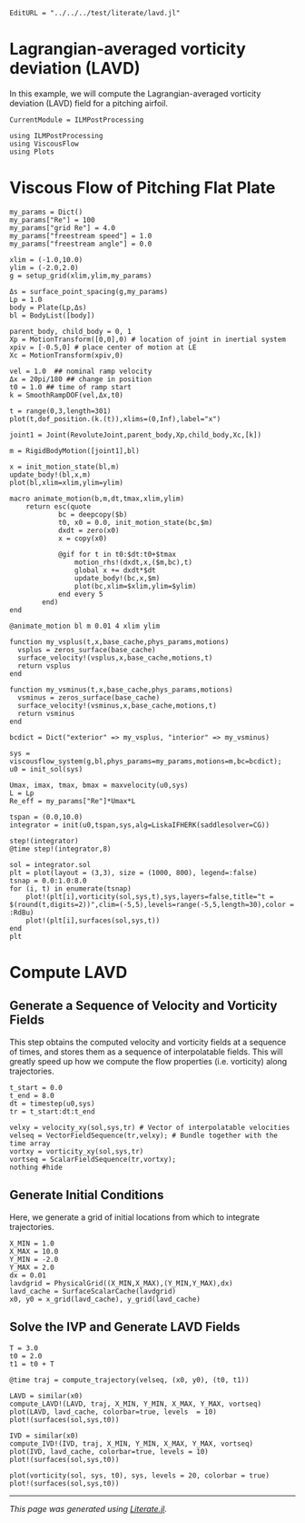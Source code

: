 ```@meta
EditURL = "../../../test/literate/lavd.jl"
```

# Lagrangian-averaged vorticity deviation (LAVD)
In this example, we will compute the Lagrangian-averaged vorticity deviation (LAVD) field for a pitching airfoil.

```@meta
CurrentModule = ILMPostProcessing
```

````@example lavd
using ILMPostProcessing
using ViscousFlow
using Plots
````

# Viscous Flow of Pitching Flat Plate

````@example lavd
my_params = Dict()
my_params["Re"] = 100
my_params["grid Re"] = 4.0
my_params["freestream speed"] = 1.0
my_params["freestream angle"] = 0.0

xlim = (-1.0,10.0)
ylim = (-2.0,2.0)
g = setup_grid(xlim,ylim,my_params)

Δs = surface_point_spacing(g,my_params)
Lp = 1.0
body = Plate(Lp,Δs)
bl = BodyList([body])

parent_body, child_body = 0, 1
Xp = MotionTransform([0,0],0) # location of joint in inertial system
xpiv = [-0.5,0] # place center of motion at LE
Xc = MotionTransform(xpiv,0)

vel = 1.0  ## nominal ramp velocity
Δx = 20pi/180 ## change in position
t0 = 1.0 ## time of ramp start
k = SmoothRampDOF(vel,Δx,t0)

t = range(0,3,length=301)
plot(t,dof_position.(k.(t)),xlims=(0,Inf),label="x")

joint1 = Joint(RevoluteJoint,parent_body,Xp,child_body,Xc,[k])

m = RigidBodyMotion([joint1],bl)

x = init_motion_state(bl,m)
update_body!(bl,x,m)
plot(bl,xlim=xlim,ylim=ylim)

macro animate_motion(b,m,dt,tmax,xlim,ylim)
    return esc(quote
            bc = deepcopy($b)
            t0, x0 = 0.0, init_motion_state(bc,$m)
            dxdt = zero(x0)
            x = copy(x0)

            @gif for t in t0:$dt:t0+$tmax
                motion_rhs!(dxdt,x,($m,bc),t)
                global x += dxdt*$dt
                update_body!(bc,x,$m)
                plot(bc,xlim=$xlim,ylim=$ylim)
            end every 5
        end)
end

@animate_motion bl m 0.01 4 xlim ylim

function my_vsplus(t,x,base_cache,phys_params,motions)
  vsplus = zeros_surface(base_cache)
  surface_velocity!(vsplus,x,base_cache,motions,t)
  return vsplus
end

function my_vsminus(t,x,base_cache,phys_params,motions)
  vsminus = zeros_surface(base_cache)
  surface_velocity!(vsminus,x,base_cache,motions,t)
  return vsminus
end

bcdict = Dict("exterior" => my_vsplus, "interior" => my_vsminus)

sys = viscousflow_system(g,bl,phys_params=my_params,motions=m,bc=bcdict);
u0 = init_sol(sys)

Umax, imax, tmax, bmax = maxvelocity(u0,sys)
L = Lp
Re_eff = my_params["Re"]*Umax*L

tspan = (0.0,10.0)
integrator = init(u0,tspan,sys,alg=LiskaIFHERK(saddlesolver=CG))

step!(integrator)
@time step!(integrator,8)

sol = integrator.sol
plt = plot(layout = (3,3), size = (1000, 800), legend=:false)
tsnap = 0.0:1.0:8.0
for (i, t) in enumerate(tsnap)
    plot!(plt[i],vorticity(sol,sys,t),sys,layers=false,title="t = $(round(t,digits=2))",clim=(-5,5),levels=range(-5,5,length=30),color = :RdBu)
    plot!(plt[i],surfaces(sol,sys,t))
end
plt
````

# Compute LAVD

## Generate a Sequence of Velocity and Vorticity Fields
This step obtains the computed velocity and vorticity fields at a sequence of times, and stores them as a sequence of interpolatable
fields. This will greatly speed up how we compute the flow properties (i.e. vorticity) along trajectories.

````@example lavd
t_start = 0.0
t_end = 8.0
dt = timestep(u0,sys)
tr = t_start:dt:t_end

velxy = velocity_xy(sol,sys,tr) # Vector of interpolatable velocities
velseq = VectorFieldSequence(tr,velxy); # Bundle together with the time array
vortxy = vorticity_xy(sol,sys,tr)
vortseq = ScalarFieldSequence(tr,vortxy);
nothing #hide
````

## Generate Initial Conditions
Here, we generate a grid of initial locations from which to integrate trajectories.

````@example lavd
X_MIN = 1.0
X_MAX = 10.0
Y_MIN = -2.0
Y_MAX = 2.0
dx = 0.01
lavdgrid = PhysicalGrid((X_MIN,X_MAX),(Y_MIN,Y_MAX),dx)
lavd_cache = SurfaceScalarCache(lavdgrid)
x0, y0 = x_grid(lavd_cache), y_grid(lavd_cache)
````

## Solve the IVP and Generate LAVD Fields

````@example lavd
T = 3.0
t0 = 2.0
t1 = t0 + T

@time traj = compute_trajectory(velseq, (x0, y0), (t0, t1))

LAVD = similar(x0)
compute_LAVD!(LAVD, traj, X_MIN, Y_MIN, X_MAX, Y_MAX, vortseq)
plot(LAVD, lavd_cache, colorbar=true, levels  = 10)
plot!(surfaces(sol,sys,t0))

IVD = similar(x0)
compute_IVD!(IVD, traj, X_MIN, Y_MIN, X_MAX, Y_MAX, vortseq)
plot(IVD, lavd_cache, colorbar=true, levels = 10)
plot!(surfaces(sol,sys,t0))

plot(vorticity(sol, sys, t0), sys, levels = 20, colorbar = true)
plot!(surfaces(sol,sys,t0))
````

---

*This page was generated using [Literate.jl](https://github.com/fredrikekre/Literate.jl).*


